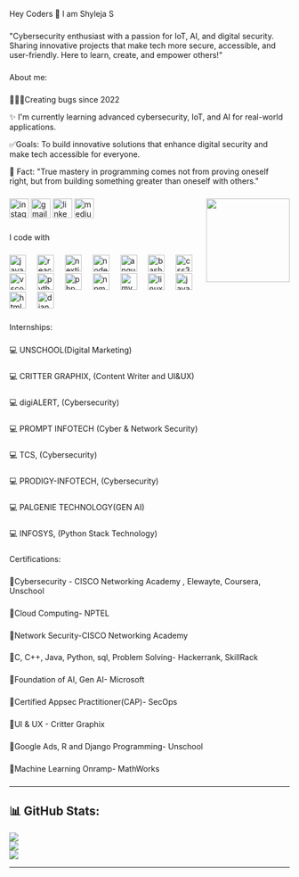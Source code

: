 Hey Coders 🫡 I am Shyleja S
###
"Cybersecurity enthusiast with a passion for IoT, AI, and digital security. Sharing innovative projects that make tech more secure, accessible, and user-friendly. Here to learn, create, and empower others!"

###
About me:
###
👨🏻‍💻Creating bugs since 2022

✨ I'm currently learning advanced cybersecurity, IoT, and AI for real-world applications.

✅Goals: To build innovative solutions that enhance digital security and make tech accessible for everyone.

🎲 Fact: "True mastery in programming comes not from proving oneself right, but from building something greater than oneself with others."

###
###

<img align="right" height="150" src="https://i.imgflip.com/65efzo.gif"  />

###

<div align="left">
</div>

###

<div align="left">
  <img src="https://img.shields.io/static/v1?message=Instagram&logo=instagram&label=&color=E4405F&logoColor=white&labelColor=&style=for-the-badge" height="35" alt="instagram logo"  />
  <img src="https://img.shields.io/static/v1?message=Gmail&logo=gmail&label=&color=D14836&logoColor=white&labelColor=&style=for-the-badge" height="35" alt="gmail logo"  />
  <img src="https://img.shields.io/static/v1?message=LinkedIn&logo=linkedin&label=&color=0077B5&logoColor=white&labelColor=&style=for-the-badge" height="35" alt="linkedin logo"  />
  <img src="https://img.shields.io/static/v1?message=Medium&logo=medium&label=&color=12100E&logoColor=white&labelColor=&style=for-the-badge" height="35" alt="medium logo"  />
</div>

###
I code with
###

<div align="left">
  <img src="https://cdn.jsdelivr.net/gh/devicons/devicon/icons/javascript/javascript-original.svg" height="30" alt="javascript logo"  />
  <img width="12" />
  <img src="https://cdn.jsdelivr.net/gh/devicons/devicon/icons/react/react-original.svg" height="30" alt="react logo"  />
  <img width="12" />
  <img src="https://cdn.jsdelivr.net/gh/devicons/devicon/icons/nextjs/nextjs-original.svg" height="30" alt="nextjs logo"  />
  <img width="12" />
  <img src="https://cdn.jsdelivr.net/gh/devicons/devicon/icons/nodejs/nodejs-original.svg" height="30" alt="nodejs logo"  />
  <img width="12" />
  <img src="https://cdn.jsdelivr.net/gh/devicons/devicon/icons/angularjs/angularjs-original.svg" height="30" alt="angularjs logo"  />
  <img width="12" />
  <img src="https://cdn.jsdelivr.net/gh/devicons/devicon/icons/bash/bash-original.svg" height="30" alt="bash logo"  />
  <img width="12" />
  <img src="https://cdn.jsdelivr.net/gh/devicons/devicon/icons/css3/css3-original.svg" height="30" alt="css3 logo"  />
  <img width="12" />
  <img src="https://cdn.jsdelivr.net/gh/devicons/devicon/icons/vscode/vscode-original.svg" height="30" alt="vscode logo"  />
  <img width="12" />
  <img src="https://cdn.jsdelivr.net/gh/devicons/devicon/icons/python/python-original.svg" height="30" alt="python logo"  />
  <img width="12" />
  <img src="https://cdn.jsdelivr.net/gh/devicons/devicon/icons/php/php-original.svg" height="30" alt="php logo"  />
  <img width="12" />
  <img src="https://cdn.jsdelivr.net/gh/devicons/devicon/icons/npm/npm-original-wordmark.svg" height="30" alt="npm logo"  />
  <img width="12" />
  <img src="https://cdn.jsdelivr.net/gh/devicons/devicon/icons/mysql/mysql-original.svg" height="30" alt="mysql logo"  />
  <img width="12" />
  <img src="https://cdn.jsdelivr.net/gh/devicons/devicon/icons/linux/linux-original.svg" height="30" alt="linux logo"  />
  <img width="12" />
  <img src="https://cdn.jsdelivr.net/gh/devicons/devicon/icons/java/java-original.svg" height="30" alt="java logo"  />
  <img width="12" />
  <img src="https://cdn.jsdelivr.net/gh/devicons/devicon/icons/html5/html5-original.svg" height="30" alt="html5 logo"  />
  <img width="12" />
  <img src="https://cdn.jsdelivr.net/gh/devicons/devicon/icons/django/django-plain.svg" height="30" alt="django logo"  />
</div>


###

###
Internships:
###

💻 UNSCHOOL(Digital Marketing)
###
💻  CRITTER GRAPHIX, (Content Writer and UI&UX) 
###
💻  digiALERT, (Cybersecurity)
###
💻 PROMPT INFOTECH (Cyber & Network Security)
###
💻  TCS, (Cybersecurity)
###
💻  PRODIGY-INFOTECH, (Cybersecurity)
###
💻  PALGENIE TECHNOLOGY(GEN AI)
###
💻 INFOSYS, (Python Stack Technology)
###

###
Certifications:
###
📜Cybersecurity - CISCO Networking Academy , Elewayte, Coursera, Unschool
###
📜Cloud Computing- NPTEL
###
📜Network Security-CISCO Networking Academy
###
📜C, C++, Java, Python, sql, Problem Solving- Hackerrank, SkillRack
###
📜Foundation of AI, Gen AI- Microsoft
###
📜Certified Appsec Practitioner(CAP)- SecOps
###
📜UI & UX - Critter Graphix
###
📜Google Ads, R and Django Programming- Unschool
###
📜Machine  Learning Onramp- MathWorks
###

---


## 📊 GitHub Stats:
![](https://github-readme-stats.vercel.app/api?username=Shylejasatheesan&theme=radical&hide_border=false&include_all_commits=false&count_private=false)<br/>
![](https://github-readme-streak-stats.herokuapp.com/?user=Shylejasatheesan&theme=radical&hide_border=false)<br/>
![](https://github-readme-stats.vercel.app/api/top-langs/?username=Shylejasatheesan&theme=radical&hide_border=false&include_all_commits=false&count_private=false&layout=compact)

---
